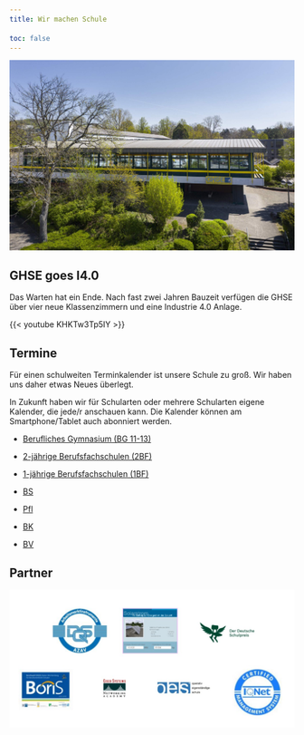 ```yaml
---
title: Wir machen Schule

toc: false
---
```



![bla](GHSE.jpg)

<!-- ## öakdhföl

{{< figure
  src="/GHSE.jpg"
  alt="A photograph of Zion National Park"
  link="https://www.nps.gov/zion/index.htm"
  caption="Zion National Park"
  class="ma0 w-200"
>}} -->

## GHSE goes I4.0

Das Warten hat ein Ende. Nach fast zwei Jahren Bauzeit verfügen die GHSE über vier neue Klassenzimmern und eine Industrie 4.0 Anlage.

{{< youtube KHKTw3Tp5IY >}}

## Termine

Für einen schulweiten Terminkalender ist unsere Schule zu groß. Wir haben uns daher etwas Neues überlegt.</p><p>In
 Zukunft haben wir für Schularten oder mehrere Schularten eigene Kalender, die jede/r anschauen kann. Die Kalender können am Smartphone/Tablet auch abonniert werden.

- [Berufliches Gymnasium (BG 11-13)]("https://nx2219.your-storageshare.de/apps/calendar/p/Q9c6nAajimF2CmWE">https://nx2219.your-storageshare.de/apps/calendar/p/Q9c6nAajimF2CmWE)

- [2-jährige Berufsfachschulen (2BF)]("https://nx2219.your-storageshare.de/apps/calendar/p/rd8aZQLfiFWzmgrM">https://nx2219.your-storageshare.de/apps/calendar/p/rd8aZQLfiFWzmgrM)

- [1-jährige Berufsfachschulen (1BF)]("https://nx2219.your-storageshare.de/apps/calendar/p/No6pTnMDX5Ep38QD">https://nx2219.your-storageshare.de/apps/calendar/p/No6pTnMDX5Ep38QDBerufsschule)

- [BS]("https://nx2219.your-storageshare.de/apps/calendar/p/HoS3fzcswCXoW44f">https://nx2219.your-storageshare.de/apps/calendar/p/HoS3fzcswCXoW44fPflege)

- [Pfl]("https://nx2219.your-storageshare.de/apps/calendar/p/GFSAFYRawc9AaFAW">https://nx2219.your-storageshare.de/apps/calendar/p/GFSAFYRawc9AaFAWBerufskolleg)

- [BK]("https://nx2219.your-storageshare.de/apps/calendar/p/5g8zxPdtn5Dg3EGS">https://nx2219.your-storageshare.de/apps/calendar/p/5g8zxPdtn5Dg3EGSBerufsvorbereitung)

- [BV]("https://nx2219.your-storageshare.de/apps/calendar/p/N3QETfyYY8N4pX4B">https://nx2219.your-storageshare.de/apps/calendar/p/N3QETfyYY8N4pX4B)

## Partner

![Partner](partner.png)
